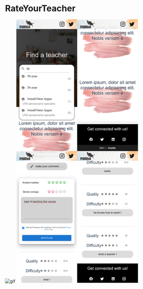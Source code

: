 # RateYourTeacher

<img width="200px"   src="./images/Profile-8.gif" title="gif"/> <img width="400px"  src="./images/merged-images.jpg" title="gif"/>
